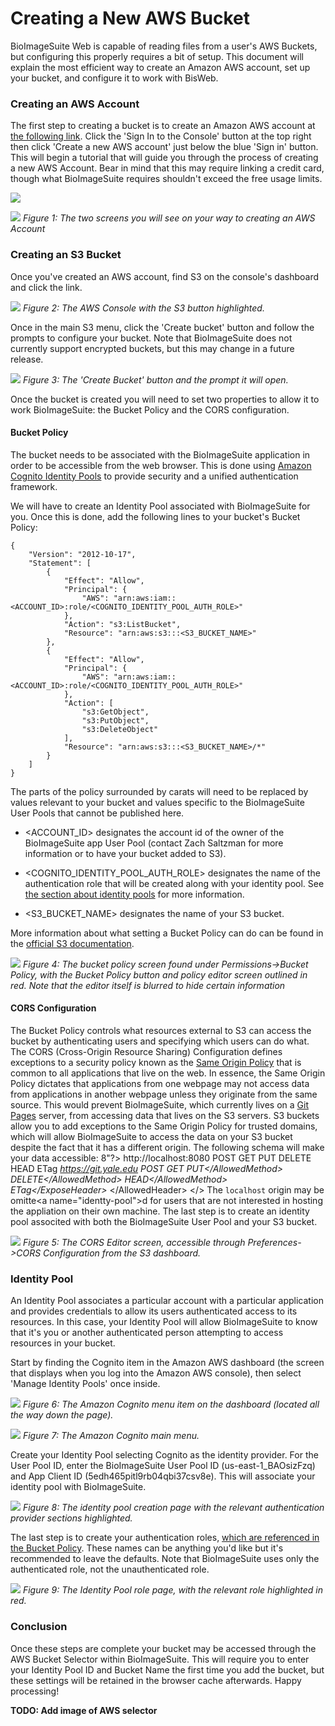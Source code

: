 # Creating a New AWS Bucket

BioImageSuite Web is capable of reading files from a user's AWS Buckets, but configuring this properly requires a bit of setup. This document will explain the most efficient way to create an Amazon AWS account, set up your bucket, and configure it to work with BisWeb.

### Creating an AWS Account 

The first step to creating a bucket is to create an Amazon AWS account at [the following link](https://aws.amazon.com/console/). Click the 'Sign In to the Console' button at the top right then click 'Create a new AWS account' just below the blue 'Sign in' button. This will begin a tutorial that will guide you through the process of creating a new AWS Account. Bear in mind that this may require linking a credit card, though what BioImageSuite requires shouldn't exceed the free usage limits.

![](./AWSBucketsImages/AWSConsoleSignInButton.png)

![](./AWSBucketsImages/AWSCreateNewAWSAccountButton.png)
_Figure 1: The two screens you will see on your way to creating an AWS Account_

### Creating an S3 Bucket

Once you've created an AWS account, find S3 on the console's dashboard and click the link. 

![](./AWSBucketsImages/S3ConsoleScreen.png)
_Figure 2: The AWS Console with the S3 button highlighted._

Once in the main S3 menu, click the 'Create bucket' button and follow the prompts to configure your bucket. Note that BioImageSuite does not currently support encrypted buckets, but this may change in a future release. 

![](./AWSBucketsImages/S3BucketCreator.png)
_Figure 3: The 'Create Bucket' button and the prompt it will open._

Once the bucket is created you will need to set two properties to allow it to work BioImageSuite: the Bucket Policy and the CORS configuration.

<a name="bucket-policy"></a>
#### Bucket Policy

The bucket needs to be associated with the BioImageSuite application in order to be accessible from the web browser. This is done using [Amazon Cognito Identity Pools](https://docs.aws.amazon.com/cognito/latest/developerguide/cognito-user-identity-pools.html) to provide security and a unified authentication framework. 

We will have to create an Identity Pool associated with BioImageSuite for you. Once this is done, add the following lines to your bucket's Bucket Policy: 

    {
        "Version": "2012-10-17",
        "Statement": [
            {
                "Effect": "Allow",
                "Principal": {
                    "AWS": "arn:aws:iam::<ACCOUNT_ID>:role/<COGNITO_IDENTITY_POOL_AUTH_ROLE>"
                },
                "Action": "s3:ListBucket",
                "Resource": "arn:aws:s3:::<S3_BUCKET_NAME>"
            },
            {
                "Effect": "Allow",
                "Principal": {
                    "AWS": "arn:aws:iam::<ACCOUNT_ID>:role/<COGNITO_IDENTITY_POOL_AUTH_ROLE>"
                },
                "Action": [
                    "s3:GetObject",
                    "s3:PutObject",
                    "s3:DeleteObject"
                ],
                "Resource": "arn:aws:s3:::<S3_BUCKET_NAME>/*"
            }
        ]
    }

The parts of the policy surrounded by carats will need to be replaced by values relevant to your bucket and values specific to the BioImageSuite User Pools that cannot be published here. 

* <ACCOUNT_ID> designates the account id of the owner of the BioImageSuite app User Pool (contact Zach Saltzman for more information or to have your bucket added to S3). 

* <COGNITO_IDENTITY_POOL_AUTH_ROLE> designates the name of the authentication role that will be created along with your identity pool. See [the section about identity pools](#identity-pool) for more information.

* <S3_BUCKET_NAME> designates the name of your S3 bucket.

More information about what setting a Bucket Policy can do can be found in the [official S3 documentation](https://docs.aws.amazon.com/AmazonS3/latest/dev/using-iam-policies.html).


![](./AWSBucketsImages/BucketPolicyScreen.png)
_Figure 4: The bucket policy screen found under Permissions->Bucket Policy, with the Bucket Policy button and policy editor screen outlined in red. Note that the editor itself is blurred to hide certain information_

#### CORS Configuration

The Bucket Policy controls what resources external to S3 can access the bucket by authenticating users and specifying which users can do what. The CORS (Cross-Origin Resource Sharing) Configuration defines exceptions to a security policy known as the [Same Origin Policy](https://en.wikipedia.org/wiki/Same-origin_policy) that is common to all applications that live on the web. In essence, the Same Origin Policy dictates that applications from one webpage may not access data from applications in another webpage unless they originate from the same source. This would prevent BioImageSuite, which currently lives on a [Git Pages](https://pages.github.com/) serv<a name="identity-pool"></a>er, from accessing data that lives on the S3 servers. <a name="identity-pool"></a>
<a name="identity-pool"></a>
S3 buckets allow you to add exceptions<a name="identity-pool"></a> to the Same Origin Policy for trusted domains, which will allow BioI<a name="identity-pool"></a>mageSuite to access the data on your S3 bucket despite the fact that i<a name="identity-pool"></a>t has a different origin. The following schema will make your data a<a name="identity-pool"></a>ccessible: 
<a name="identity-pool"></a>
    <?xml version="1.0" encoding="UTF-<a name="identity-pool"></a>8"?>
    <CORSConfiguration xmlns="http://s3.amazonaws.com/doc/2006-03-01/">
    <CORSRule>
        <AllowedOrigin>http://localhost:8080</AllowedOrigin>
        <AllowedMethod>POST</AllowedMethod>
        <AllowedMethod>GET</AllowedMethod>
        <AllowedMethod>PUT</AllowedMethod>
        <AllowedMethod>DELETE</AllowedMethod>
        <AllowedMethod>HEAD</AllowedMethod>
        <ExposeHeader>ETag</ExposeHeader>
        <AllowedHeader>*</AllowedHeader>
    </CORSRule>
    <CORSRule>
        <AllowedOrigin>https://git.yale.edu</AllowedOrigin>
        <AllowedMethod>POST</AllowedMethod>
        <AllowedMethod>GET</AllowedMethod>
        <AllowedMethod>PUT</AllowedM<a name="identity-pool"></a>ethod>
        <AllowedMethod>DELETE</Allow<a name="identity-pool"></a>edMethod>
        <AllowedMethod>HEAD</Allowed<a name="identity-pool"></a>Method>
        <ExposeHeader>ETag</ExposeHe<a name="identity-pool"></a>ader>
        <AllowedHeader>*</AllowedHea<a name="identity-pool"></a>der>
    </CORSRule><a name="identity-pool"></a>
    </CORSConfiguration><a name="identity-pool"></<a name="identity-pool"></a>>
<a name="identity-pool"></a>
The `localhost` origin may be omitte<a name="ident<a name="identity-pool"></a>ty-pool"></a>d for users that are not interested in hosting the appli<a name="identity-pool"></a>ation on their <a name="identity-pool"></a>own machine. 
<a name="identity-pool"></a>
The last step is to create an identity pool associ<a name="identity-pool"></a>ted with both the BioImageSuite User Pool and your S3 bucket. 


![](./AWSBucketsImages/AWSCORSEditor.png)
_Figure 5: The CORS Editor screen, accessible through Preferences->CORS Configuration from the S3 dashboard._

<a name="identity-pool"></a>
### Identity Pool

An Identity Pool associates a particular account with a particular application and provides credentials to allow its users authenticated access to its resources. In this case, your Identity Pool will allow BioImageSuite to know that it's you or another authenticated person attempting to access resources in your bucket. 

Start by finding the Cognito item in the Amazon AWS dashboard (the screen that displays when you log into the Amazon AWS console), then select 'Manage Identity Pools' once inside. 


![](./AWSBucketsImages/CognitoSelection.png)
_Figure 6: The Amazon Cognito menu item on the dashboard (located all the way down the page)._


![](./AWSBucketsImages/CognitoIdentityPoolScreen.png)
_Figure 7: The Amazon Cognito main menu._

Create your Identity Pool selecting Cognito as the identity provider. For the User Pool ID, enter the BioImageSuite User Pool ID (us-east-1_BAOsizFzq) and App Client ID (5edh465pitl9rb04qbi37csv8e). This will associate your identity pool with BioImageSuite.


![](./AWSBucketsImages/IdentityPoolPage.png)
_Figure 8: The identity pool creation page with the relevant authentication provider sections highlighted._

The last step is to create your authentication roles, [which are referenced in the Bucket Policy](#bucket-policy). These names can be anything you'd like but it's recommended to leave the defaults. Note that BioImageSuite uses only the authenticated role, not the unauthenticated role.


![](./AWSBucketsImages/IdentityPoolRolePage.png)
_Figure 9: The Identity Pool role page, with the relevant role highlighted in red._


### Conclusion

Once these steps are complete your bucket may be accessed through the AWS Bucket Selector within BioImageSuite. This will require you to enter your Identity Pool ID and Bucket Name the first time you add the bucket, but these settings will be retained in the browser cache afterwards. Happy processing!

__TODO: Add image of AWS selector__
